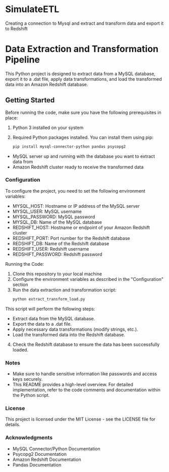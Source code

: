 # SimulateETL
Creating a connection to Mysql and extract and transform data and export it to Redshift

# Data Extraction and Transformation Pipeline

This Python project is designed to extract data from a MySQL database, export it to a .dat file, apply data transformations, and load the transformed data into an Amazon Redshift database.

## Getting Started

Before running the code, make sure you have the following prerequisites in place:

1. Python 3 installed on your system

2. Required Python packages installed. You can install them using pip:

   ```bash
   pip install mysql-connector-python pandas psycopg2


-  MySQL server up and running with the database you want to extract data from
- Amazon Redshift cluster ready to receive the transformed data

### Configuration
To configure the project, you need to set the following environment variables:

- MYSQL_HOST: Hostname or IP address of the MySQL server
- MYSQL_USER: MySQL username
- MYSQL_PASSWORD: MySQL password
- MYSQL_DB: Name of the MySQL database
- REDSHIFT_HOST: Hostname or endpoint of your Amazon Redshift cluster
- REDSHIFT_PORT: Port number for the Redshift database
- REDSHIFT_DB: Name of the Redshift database
- REDSHIFT_USER: Redshift username
- REDSHIFT_PASSWORD: Redshift password

Running the Code:
1. Clone this repository to your local machine
2. Configure the environment variables as described in the "Configuration" section
3. Run the data extraction and transformation script:
   ``` bash
   python extract_transform_load.py

This script will perform the following steps:
- Extract data from the MySQL database.
- Export the data to a .dat file.
- Apply necessary data transformations (modify strings, etc.).
- Load the transformed data into the Redshift database.

4. Check the Redshift database to ensure the data has been successfully loaded.

### Notes
- Make sure to handle sensitive information like passwords and access keys securely.
- This README provides a high-level overview. For detailed implementation, refer to the code comments and documentation within the Python script.

### License
This project is licensed under the MIT License - see the LICENSE file for details.

### Acknowledgments
- MySQL Connector/Python Documentation
- Psycopg2 Documentation
- Amazon Redshift Documentation
- Pandas Documentation
